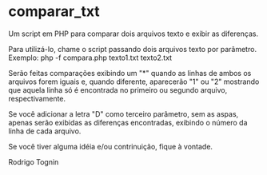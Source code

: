 # comparar_txt
Um script em PHP para comparar dois arquivos texto e exibir as diferenças.

Para utilizá-lo, chame o script passando dois arquivos texto por parâmetro.
Exemplo: php -f compara.php texto1.txt texto2.txt

Serão feitas comparações exibindo um "*" quando as linhas de ambos os arquivos forem iguais e, quando diferente, aparecerão "1" ou "2" mostrando que 
aquela linha só é encontrada no primeiro ou segundo arquivo, respectivamente.

Se você adicionar a letra "D" como terceiro parâmetro, sem as aspas, apenas serão exibidas as diferenças encontradas, exibindo o número da linha 
de cada arquivo.

Se você tiver alguma idéia e/ou contrinuição, fique à vontade.

Rodrigo Tognin